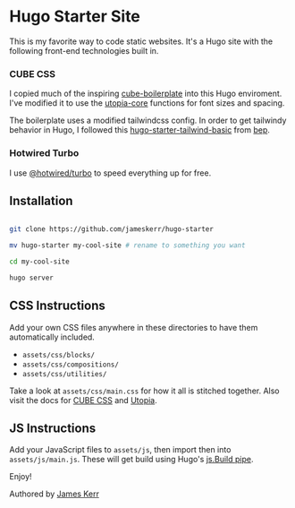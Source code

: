 # Hugo Starter Site

This is my favorite way to code static websites. It's a Hugo site with the following front-end technologies built in.

### CUBE CSS

I copied much of the inspiring [cube-boilerplate](https://github.com/Set-Creative-Studio/cube-boilerplate/tree/main) into this Hugo enviroment. I've modified it to use the [utopia-core](https://github.com/trys/utopia-core) functions for font sizes and spacing.

The boilerplate uses a modified tailwindcss config. In order to get tailwindy behavior in Hugo, I followed this [hugo-starter-tailwind-basic](https://github.com/bep/hugo-starter-tailwind-basic) from [bep](https://github.com/bep).

### Hotwired Turbo

I use [@hotwired/turbo](https://github.com/hotwired/turbo) to speed everything up for free.

## Installation

```sh

git clone https://github.com/jameskerr/hugo-starter

mv hugo-starter my-cool-site # rename to something you want

cd my-cool-site

hugo server
```

## CSS Instructions

Add your own CSS files anywhere in these directories to have them automatically included.

- `assets/css/blocks/`
- `assets/css/compositions/`
- `assets/css/utilities/`

Take a look at `assets/css/main.css` for how it all is stitched together. Also visit the docs for [CUBE CSS](https://cube.fyi/) and [Utopia](https://utopia.fyi/).

## JS Instructions

Add your JavaScript files to `assets/js`, then import then into `assets/js/main.js`. These will get build using Hugo's [js.Build pipe](https://gohugo.io/hugo-pipes/js/).

Enjoy!

Authored by [James Kerr](http://jameskerr.blog)
